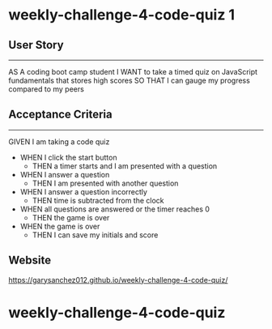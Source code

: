 # weekly-challenge-4-code-quiz 1

## User Story
---
AS A coding boot camp student
I WANT to take a timed quiz on JavaScript fundamentals that stores high scores
SO THAT I can gauge my progress compared to my peers

## Acceptance Criteria
---
GIVEN I am taking a code quiz

* WHEN I click the start button
    * THEN a timer starts and I am presented with a question
* WHEN I answer a question
    * THEN I am presented with another question
* WHEN I answer a question incorrectly
    * THEN time is subtracted from the clock
* WHEN all questions are answered or the timer reaches 0
    * THEN the game is over
* WHEN the game is over
    * THEN I can save my initials and score

## Website
https://garysanchez012.github.io/weekly-challenge-4-code-quiz/
# weekly-challenge-4-code-quiz
